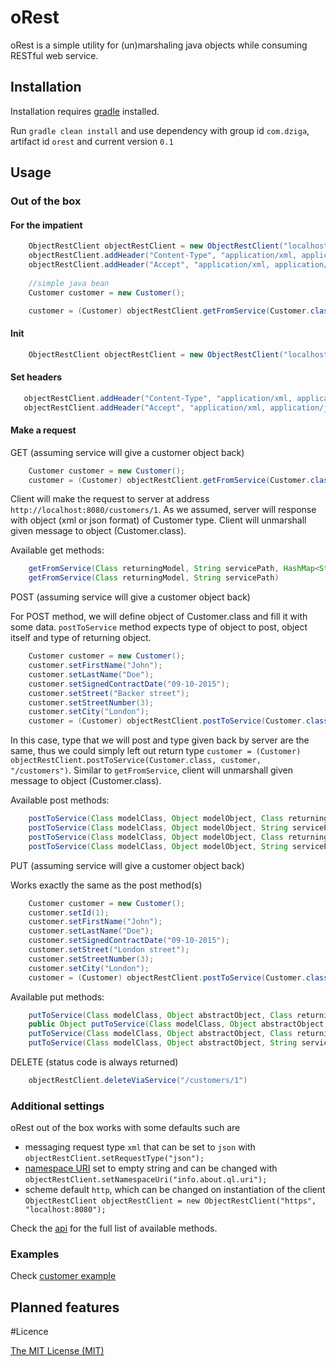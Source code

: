 # oRest

oRest is a simple utility for (un)marshaling java objects while consuming RESTful web service.

## Installation

Installation requires [gradle](https://gradle.org/) installed.

Run ```gradle clean install``` and use dependency with group id ```com.dziga```, artifact id ```orest``` and current version ```0.1```

## Usage

### Out of the box

#### For the impatient

```java
    ObjectRestClient objectRestClient = new ObjectRestClient("localhost:8080");
    objectRestClient.addHeader("Content-Type", "application/xml, application/json");
    objectRestClient.addHeader("Accept", "application/xml, application/json");
    
    //simple java bean
    Customer customer = new Customer();

    customer = (Customer) objectRestClient.getFromService(Customer.class, "/customers/1"));
```

#### Init 

```java
    ObjectRestClient objectRestClient = new ObjectRestClient("localhost:8080");
```
#### Set headers

```java
   objectRestClient.addHeader("Content-Type", "application/xml, application/json");
   objectRestClient.addHeader("Accept", "application/xml, application/json");
```
#### Make a request 

GET (assuming service will give a customer object back)

```java
    Customer customer = new Customer();
    customer = (Customer) objectRestClient.getFromService(Customer.class, "/customers/1"));
```

Client will make the request to server at address ```http://localhost:8080/customers/1```. As we assumed, server will response with object (xml or json format) of Customer type. Client will unmarshall given message to object (Customer.class).

Available get methods:

```java
    getFromService(Class returningModel, String servicePath, HashMap<String, String> params)
    getFromService(Class returningModel, String servicePath)
```

POST (assuming service will give a customer object back)

For POST method, we will define object of Customer.class and fill it with some data. ```postToService``` method expects type of object to post, object itself and type of returning object. 

```java
    Customer customer = new Customer();
    customer.setFirstName("John");
    customer.setLastName("Doe");
    customer.setSignedContractDate("09-10-2015");
    customer.setStreet("Backer street");
    customer.setStreetNumber(3);
    customer.setCity("London");
    customer = (Customer) objectRestClient.postToService(Customer.class, customer, Customer.class, "/customers");
```

In this case, type that we will post and type given back by server are the same, thus we could simply left out return type ```customer = (Customer) objectRestClient.postToService(Customer.class, customer, "/customers")```. Similar to ```getFromService```, client will unmarshall given message to object (Customer.class).

Available post methods:

```java
    postToService(Class modelClass, Object modelObject, Class returningModel, String servicePath, HashMap<String, String> params)
    postToService(Class modelClass, Object modelObject, String servicePath, HashMap<String, String> params)
    postToService(Class modelClass, Object modelObject, Class returningModel, String servicePath)
    postToService(Class modelClass, Object modelObject, String servicePath)
```


PUT (assuming service will give a customer object back)

Works exactly the same as the post method(s)

```java
    Customer customer = new Customer();
    customer.setId(1);
    customer.setFirstName("John");
    customer.setLastName("Doe");
    customer.setSignedContractDate("09-10-2015");
    customer.setStreet("London street");
    customer.setStreetNumber(3);
    customer.setCity("London");
    customer = (Customer) objectRestClient.postToService(Customer.class, customer, Customer.class, "/customers/1");
```

Available put methods:

```java
    putToService(Class modelClass, Object abstractObject, Class returningClass, String servicePath, HashMap<String, String> params)
    public Object putToService(Class modelClass, Object abstractObject, String servicePath, HashMap<String, String> params)
    putToService(Class modelClass, Object abstractObject, Class returningModel, String servicePath) 
    putToService(Class modelClass, Object abstractObject, String servicePath)
```
DELETE (status code is always returned)

```java
    objectRestClient.deleteViaService("/customers/1")
```

### Additional settings

oRest out of the box works with some defaults such are

  - messaging request type ```xml``` that can be set to ```json``` with ```objectRestClient.setRequestType("json");```
  - [namespace URI](http://www.w3schools.com/dom/prop_element_namespaceuri.asp) set to empty string and can be changed with ```objectRestClient.setNamespaceUri("info.about.ql.uri");```
  - scheme default ```http```, which can be changed on instantiation of the client ```ObjectRestClient objectRestClient = new ObjectRestClient("https", "localhost:8080");```

Check the [api](src/main/java/com/dziga/orest/api/ORest.java) for the full list of available methods.

### Examples

Check [customer example](examples/customer)

## Planned features

#Licence

[The MIT License (MIT)](LICENCE)